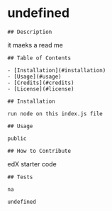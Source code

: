 # undefined

    ## Description
    
   it maeks a read me
    
    ## Table of Contents 
    
    - [Installation](#installation)
    - [Usage](#usage)
    - [Credits](#credits)
    - [License](#license)
    
    ## Installation
    
    run node on this index.js file
    
    ## Usage
    
    public
    
    ## How to Contribute
    
   edX starter code

    ## Tests
    
    na
    
    undefined